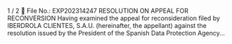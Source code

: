 1 / 2
 File No.: EXP202314247
RESOLUTION ON APPEAL FOR RECONVERSION
Having examined the appeal for reconsideration filed by IBERDROLA CLIENTES, S.A.U. (hereinafter, the appellant) against the resolution issued by the President of the Spanish Data Protection Agency...
